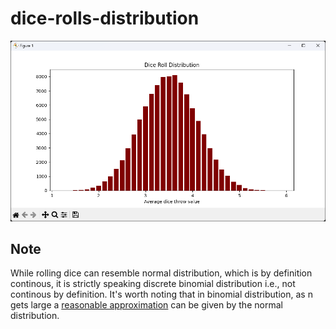 # dice-rolls-distribution

![Graph](images/graph-example.png)

## Note 
While rolling dice can resemble normal distribution, which is by definition continous, it is strictly speaking discrete binomial distribution i.e., not continous by definition. It's worth noting that in binomial distribution, as n gets large a [reasonable approximation](https://en.wikipedia.org/wiki/Binomial_distribution#Normal_approximation) can be given by the normal distribution.
